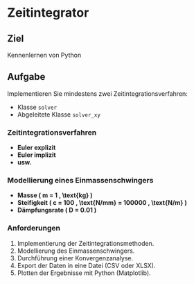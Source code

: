 # Zeitintegrator

## Ziel
Kennenlernen von Python

## Aufgabe

Implementieren Sie mindestens zwei Zeitintegrationsverfahren:
- Klasse `solver`
- Abgeleitete Klasse `solver_xy`

### Zeitintegrationsverfahren
- **Euler explizit**
- **Euler implizit**
- **usw.**

### Modellierung eines Einmassenschwingers
- **Masse \( m = 1 \, \text{kg} \)**
- **Steifigkeit \( c = 100 \, \text{N/mm} = 100000 \, \text{N/m} \)**
- **Dämpfungsrate \( D = 0.01 \)**

### Anforderungen
1. Implementierung der Zeitintegrationsmethoden.
2. Modellierung des Einmassenschwingers.
3. Durchführung einer Konvergenzanalyse.
4. Export der Daten in eine Datei (CSV oder XLSX).
5. Plotten der Ergebnisse mit Python (Matplotlib).